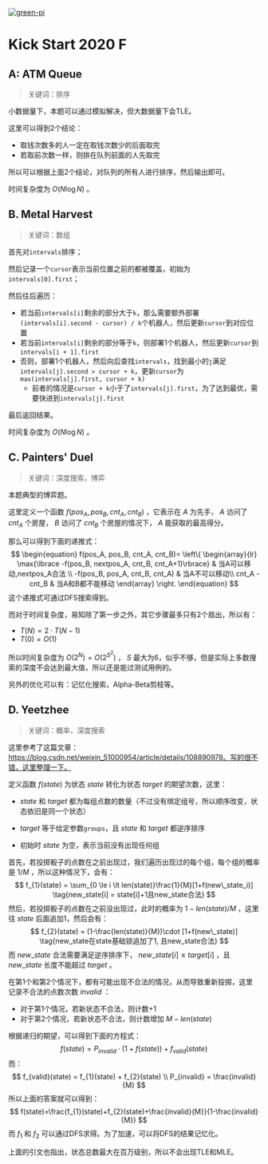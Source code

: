 [![green-pi](https://img.shields.io/badge/Rendered%20with-Green%20Pi-00d571?style=flat-square)](https://github.com/nschloe/green-pi?activate&inlineMath=$)

# Kick Start 2020 F

## A: ATM Queue

> 关键词：排序

小数据量下，本题可以通过模拟解决，但大数据量下会TLE。

这里可以得到2个结论：

- 取钱次数多的人一定在取钱次数少的后面取完
- 若取前次数一样，则排在队列前面的人先取完

所以可以根据上面2个结论，对队列的所有人进行排序，然后输出即可。

时间复杂度为 $O(N\log{N})$ 。

## B. Metal Harvest

> 关键词：数组

首先对`intervals`排序；

然后记录一个`cursor`表示当前位置之前的都被覆盖，初始为`intervals[0].first`；

然后往后遍历：

- 若当前`intervals[i]`剩余的部分大于`k`，那么需要额外部署`(intervals[i].second - cursor) / k`个机器人，然后更新`cursor`到对应位置
- 若当前`intervals[i]`剩余的部分等于`k`，则部署1个机器人，然后更新`cursor`到`intervals[i + 1].first`
- 否则，部署1个机器人，然后向后查找`intervals`，找到最小的`j`满足`intervals[j].second > cursor + k`，更新`cursor`为`max(intervals[j].first, cursor + k)`
  - 前者的情况是`cursor + k`小于了`intervals[j].first`，为了达到最优，需要快进到`intervals[j].first`

最后返回结果。

时间复杂度为 $O(N\log{N})$ 。

## C. Painters' Duel

> 关键词：深度搜索，博弈

本题典型的博弈题。

这里定义一个函数 $f(pos_A, pos_B, cnt_A, cnt_B)$ ，它表示在 $A$ 为先手， $A$ 访问了 $cnt_A$ 个房屋， $B$ 访问了 $cnt_B$ 个房屋的情况下， $A$ 能获取的最高得分。

那么可以得到下面的递推式：
$$
\begin{equation}
f(pos_A, pos_B, cnt_A, cnt_B)=
\left\{
             \begin{array}{lr}
             \max{\lbrace -f(pos_B, nextpos_A, cnt_B, cnt_A+1)\rbrace} & 当A可以移动,nextpos_A合法 \\
             -f(pos_B, pos_A, cnt_B, cnt_A) & 当A不可以移动\\
             cnt_A - cnt_B & 当A和B都不能移动  
             \end{array}
\right.
\end{equation}
$$
这个递推式可通过DFS搜索得到。

而对于时间复杂度，易知除了第一步之外，其它步骤最多只有2个扇出，所以有：

-  $T(N) = 2 \cdot T(N-1)$
-  $T(0) = O(1)$

所以时间复杂度为 $O(2^N) = O(2^{S^2})$ ， $S$ 最大为6，似乎不够，但是实际上多数搜索的深度不会达到最大值，所以还是能过测试用例的。

另外的优化可以有：记忆化搜索，Alpha-Beta剪枝等。

## D. Yeetzhee

> 关键词：概率，深度搜索

这里参考了这篇文章：https://blog.csdn.net/weixin_51000954/article/details/108890978。写的很不错，这里整理一下。

定义函数 $f(state)$ 为状态 $state$ 转化为状态 $target$ 的期望次数，这里：

-  $state$ 和 $target$ 都为每组点数的数量（不过没有绑定组号，所以顺序改变，状态依旧是同一个状态）

-  $target$ 等于给定参数`groups`，且 $state$ 和 $target$ 都逆序排序
- 初始时 $state$ 为空，表示当前没有出现任何组

首先，若投掷骰子的点数在之前出现过，我们遍历出现过的每个组，每个组的概率是 $1/M$ ，所以这种情况下，会有：
$$
f_{1}(state) = \sum_{0 \le i \lt len(state)}\frac{1}{M}[1+f(new\_state_i)]  \tag{new_state[i] = state[i]+1且new_state合法}
$$
然后，若投掷骰子的点数在之前没出现过，此时的概率为 $1-len(state)/M$ ，这里往 $state$ 后面追加1，然后会有：
$$
f_{2}(state) = (1-\frac{len(state)}{M})\cdot [1+f(new\_state)] \tag{new_state在state基础锁追加了1, 且new_state合法}
$$
而 $new\_state$ 合法需要满足逆序排序下， $new\_state[i] \le target[i]$ ，且 $new\_state$ 长度不能超过 $target$ 。

在第1个和第2个情况下，都有可能出现不合法的情况，从而导致重新投掷，这里记录不合法的点数次数 $invalid$ ：

- 对于第1个情况，若新状态不合法，则计数+1
- 对于第2个情况，若新状态不合法，则计数增加 $M - len(state)$ 

根据递归的期望，可以得到下面的方程式：
$$
f(state) = P_{invalid} \cdot (1 + f(state)) + f_{valid}(state)
$$
而：
$$
f_{valid}(state) = f_{1}(state) + f_{2}(state) \\
P_{invalid} = \frac{invalid}{M}
$$
所以上面的答案就可以得到：
$$
f(state)=\frac{f_{1}(state)+f_{2}(state)+\frac{invalid}{M}}{1-\frac{invalid}{M}}
$$
而 $f_{1}$ 和 $f_{2}$ 可以通过DFS求得。为了加速，可以将DFS的结果记忆化。

上面的引文也指出，状态总数最大在百万级别，所以不会出现TLE和MLE。